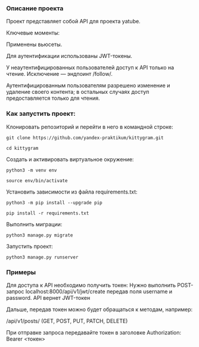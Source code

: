 ### Описание проекта
Проект представляет собой API для проекта yatube.

Ключевые моменты:

Применены вьюсеты.

Для аутентификации использованы JWT-токены.

У неаутентифицированных пользователей доступ к API только на чтение. Исключение — эндпоинт /follow/.

Аутентифицированным пользователям разрешено изменение и удаление своего контента; в остальных случаях доступ предоставляется только для чтения.

### Как запустить проект:

Клонировать репозиторий и перейти в него в командной строке:

```
git clone https://github.com/yandex-praktikum/kittygram.git
```

```
cd kittygram
```

Cоздать и активировать виртуальное окружение:

```
python3 -m venv env
```

```
source env/bin/activate
```

Установить зависимости из файла requirements.txt:

```
python3 -m pip install --upgrade pip
```

```
pip install -r requirements.txt
```

Выполнить миграции:

```
python3 manage.py migrate
```

Запустить проект:

```
python3 manage.py runserver
```
### Примеры

Для доступа к API необходимо получить токен: 
Нужно выполнить POST-запрос localhost:8000/api/v1/jwt/create передав поля username и password. API вернет JWT-токен

Дальше, передав токен можно будет обращаться к методам, например: 

/api/v1/posts/ (GET, POST, PUT, PATCH, DELETE)

При отправке запроса передавайте токен в заголовке Authorization: Bearer <токен>